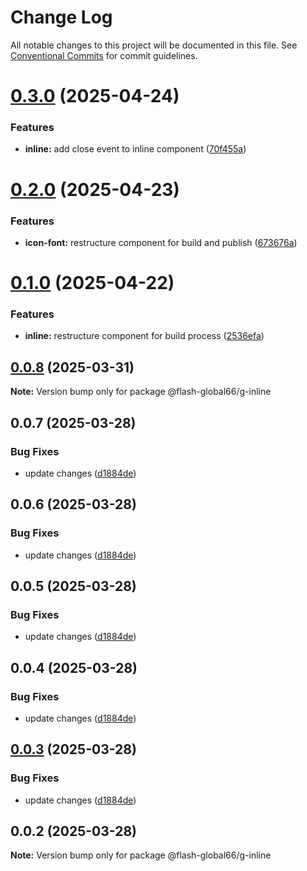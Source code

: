 # Change Log

All notable changes to this project will be documented in this file.
See [Conventional Commits](https://conventionalcommits.org) for commit guidelines.

# [0.3.0](https://github.com/Flash-Global66/global-design-system/compare/@flash-global66/g-inline@0.2.0...@flash-global66/g-inline@0.3.0) (2025-04-24)


### Features

* **inline:** add close event to inline component ([70f455a](https://github.com/Flash-Global66/global-design-system/commit/70f455a508b27665d20191745ff551825600f8a1))





# [0.2.0](https://github.com/Flash-Global66/global-design-system/compare/@flash-global66/g-inline@0.1.0...@flash-global66/g-inline@0.2.0) (2025-04-23)


### Features

* **icon-font:** restructure component for build and publish ([673676a](https://github.com/Flash-Global66/global-design-system/commit/673676a5493203905536d732e5f47c1ec98c8c50))





# [0.1.0](https://github.com/Flash-Global66/global-design-system/compare/@flash-global66/g-inline@0.0.8...@flash-global66/g-inline@0.1.0) (2025-04-22)


### Features

* **inline:** restructure component for build process ([2536efa](https://github.com/Flash-Global66/global-design-system/commit/2536efa770e673c0e356cdec3ac8d22f1f840235))





## [0.0.8](https://github.com/Flash-Global66/global-design-system/compare/@flash-global66/g-inline@0.0.7...@flash-global66/g-inline@0.0.8) (2025-03-31)

**Note:** Version bump only for package @flash-global66/g-inline





## 0.0.7 (2025-03-28)


### Bug Fixes

* update changes ([d1884de](https://github.com/Flash-Global66/global-design-system/commit/d1884de11e4e9522c2d6912d932122a75aabf9e7))





## 0.0.6 (2025-03-28)


### Bug Fixes

* update changes ([d1884de](https://github.com/Flash-Global66/global-design-system/commit/d1884de11e4e9522c2d6912d932122a75aabf9e7))





## 0.0.5 (2025-03-28)


### Bug Fixes

* update changes ([d1884de](https://github.com/Flash-Global66/global-design-system/commit/d1884de11e4e9522c2d6912d932122a75aabf9e7))





## 0.0.4 (2025-03-28)


### Bug Fixes

* update changes ([d1884de](https://github.com/Flash-Global66/global-design-system/commit/d1884de11e4e9522c2d6912d932122a75aabf9e7))





## [0.0.3](https://github.com/Flash-Global66/global-design-system/compare/@flash-global66/g-inline@0.0.2...@flash-global66/g-inline@0.0.3) (2025-03-28)


### Bug Fixes

* update changes ([d1884de](https://github.com/Flash-Global66/global-design-system/commit/d1884de11e4e9522c2d6912d932122a75aabf9e7))





## 0.0.2 (2025-03-28)

**Note:** Version bump only for package @flash-global66/g-inline
